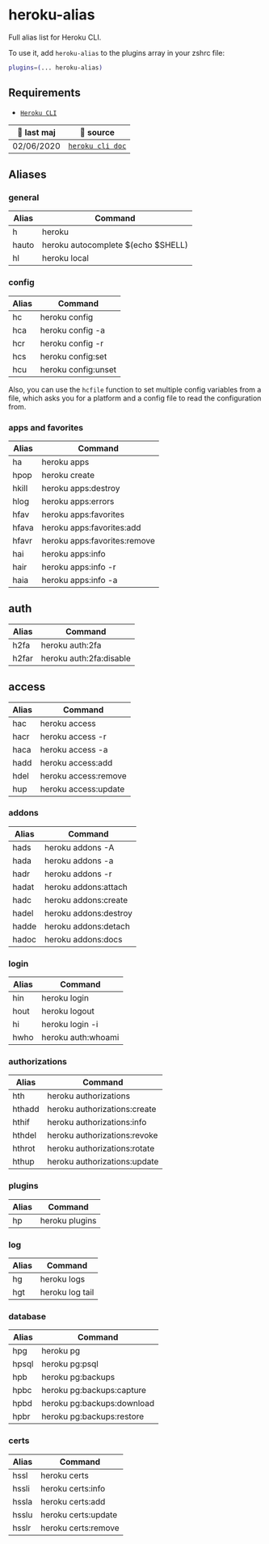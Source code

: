 # heroku-alias

Full alias list for Heroku CLI.

To use it, add `heroku-alias` to the plugins array in your zshrc file:

```zsh
plugins=(... heroku-alias)
```

## Requirements

-   [`Heroku CLI`](https://devcenter.heroku.com/articles/heroku-cli)

| 🚀 last maj | 📡 source                                                                   |
| ----------- | --------------------------------------------------------------------------- |
| 02/06/2020  | [`heroku cli doc`](https://devcenter.heroku.com/articles/heroku-cli-commands) |

## Aliases

### general

| Alias | Command                            |
| ----- | ---------------------------------- |
| h     | heroku                             |
| hauto | heroku autocomplete $(echo $SHELL) |
| hl    | heroku local                       |

### config

| Alias | Command             |
| ----- | ------------------- |
| hc    | heroku config       |
| hca   | heroku config -a    |
| hcr   | heroku config -r    |
| hcs   | heroku config:set   |
| hcu   | heroku config:unset |

Also, you can use the `hcfile` function to set multiple config variables from a
file, which asks you for a platform and a config file to read the configuration
from.

### apps and favorites

| Alias | Command                      |
| ----- | ---------------------------- |
| ha    | heroku apps                  |
| hpop  | heroku create                |
| hkill | heroku apps:destroy          |
| hlog  | heroku apps:errors           |
| hfav  | heroku apps:favorites        |
| hfava | heroku apps:favorites:add    |
| hfavr | heroku apps:favorites:remove |
| hai   | heroku apps:info             |
| hair  | heroku apps:info -r          |
| haia  | heroku apps:info -a          |

## auth

| Alias | Command                 |
| ----- | ----------------------- |
| h2fa  | heroku auth:2fa         |
| h2far | heroku auth:2fa:disable |

## access

| Alias | Command              |
| ----- | -------------------- |
| hac   | heroku access        |
| hacr  | heroku access -r     |
| haca  | heroku access -a     |
| hadd  | heroku access:add    |
| hdel  | heroku access:remove |
| hup   | heroku access:update |

### addons

| Alias | Command               |
| ----- | --------------------- |
| hads  | heroku addons -A      |
| hada  | heroku addons -a      |
| hadr  | heroku addons -r      |
| hadat | heroku addons:attach  |
| hadc  | heroku addons:create  |
| hadel | heroku addons:destroy |
| hadde | heroku addons:detach  |
| hadoc | heroku addons:docs    |

### login

| Alias | Command            |
| ----- | ------------------ |
| hin   | heroku login       |
| hout  | heroku logout      |
| hi    | heroku login -i    |
| hwho  | heroku auth:whoami |

### authorizations

| Alias  | Command                      |
| ------ | ---------------------------- |
| hth    | heroku authorizations        |
| hthadd | heroku authorizations:create |
| hthif  | heroku authorizations:info   |
| hthdel | heroku authorizations:revoke |
| hthrot | heroku authorizations:rotate |
| hthup  | heroku authorizations:update |

### plugins

| Alias | Command        |
| ----- | -------------- |
| hp    | heroku plugins |

### log

| Alias | Command         |
| ----- | --------------- |
| hg    | heroku logs     |
| hgt   | heroku log tail |

### database

| Alias | Command                    |
| ----- | -------------------------- |
| hpg   | heroku pg                  |
| hpsql | heroku pg:psql             |
| hpb   | heroku pg:backups          |
| hpbc  | heroku pg:backups:capture  |
| hpbd  | heroku pg:backups:download |
| hpbr  | heroku pg:backups:restore  |

### certs

| Alias | Command             |
| ----- | ------------------- |
| hssl  | heroku certs        |
| hssli | heroku certs:info   |
| hssla | heroku certs:add    |
| hsslu | heroku certs:update |
| hsslr | heroku certs:remove |
